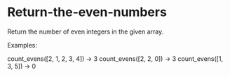 # Return-the-even-numbers
 Return the number of even integers in the given array.

 Examples:

 count_evens([2, 1, 2, 3, 4]) → 3
 count_evens([2, 2, 0]) → 3
 count_evens([1, 3, 5]) → 0
